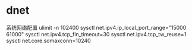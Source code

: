 # dnet

系统网络配置
ulimit -n 102400
sysctl net.ipv4.ip_local_port_range="15000 61000"
sysctl net.ipv4.tcp_fin_timeout=30
sysctl net.ipv4.tcp_tw_reuse=1
sysctl net.core.somaxconn=10240
